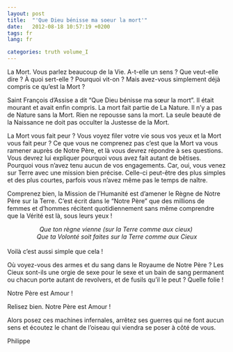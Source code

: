 ```yaml
---
layout: post
title:  "'Que Dieu bénisse ma soeur la mort'"
date:   2012-08-18 10:57:19 +0200
tags: fr
lang: fr

categories: truth volume_I
---
```

La Mort. Vous parlez beaucoup de la Vie. A-t-elle un sens ? Que veut-elle dire ? À quoi sert-elle ? Pourquoi vit-on ? Mais avez-vous simplement déjà compris ce qu’est la Mort ?

Saint François d’Assise a dit “Que Dieu bénisse ma sœur la mort”. Il était mourant et avait enfin compris. La mort fait partie de La Nature. Il n’y a pas de Nature sans la Mort. Rien ne repousse sans la mort. La seule beauté de la Naissance ne doit pas occulter la Justesse de la Mort.

La Mort vous fait peur ? Vous voyez filer votre vie sous vos yeux et la Mort vous fait peur ? Ce que vous ne comprenez pas c’est que la Mort va vous ramener auprès de Notre Père, et là vous devrez répondre à ses questions. Vous devrez lui expliquer pourquoi vous avez fait autant de bêtises. Pourquoi vous n’avez tenu aucun de vos engagements. Car, oui, vous venez sur Terre avec une mission bien précise. Celle-ci peut-être des plus simples et des plus courtes, parfois vous n’avez même pas le temps de naître.

Comprenez bien, la Mission de l’Humanité est d’amener le Règne de Notre Père sur la Terre. C’est écrit dans le “Notre Père” que des millions de femmes et d’hommes récitent quotidiennement sans même comprendre que la Vérité est là, sous leurs yeux !
<center><i>Que ton règne vienne (sur la Terre comme aux cieux) <br> Que ta Volonté soit faites sur la Terre comme aux Cieux</i></center>
<br>
Voilà c’est aussi simple que cela !

Où voyez-vous des armes et du sang dans le Royaume de Notre Père ? Les Cieux sont-ils une orgie de sexe pour le sexe et un bain de sang permanent ou chacun porte autant de revolvers, et de fusils qu’il le peut ? Quelle folie !

Notre Père est Amour !

Relisez bien. Notre Père est Amour !

Alors posez ces machines infernales, arrêtez ses guerres qui ne font aucun sens et écoutez le chant de l’oiseau qui viendra se poser à côté de vous.

Philippe

<!-- 
Ce(tte) œuvre est mise à disposition selon les termes de la Licence Creative Commons Attribution - Pas d’Utilisation Commerciale 4.0 International.
-->